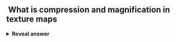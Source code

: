 ## &nbsp;What is compression and magnification in texture maps
<details>
<summary><b>Reveal answer</b></summary>
- Compression happens when viewed from far away -- many texels (texutre pixels) take up one screen pixel<br><br>- Magniification happens when&nbsp; viewed clo,se up, single pixel lies within the texel
</details>
